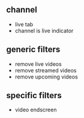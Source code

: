 ## channel
* live tab
* channel is live indicator
## generic filters
* remove live videos
* remove streamed videos
* remove upcoming videos
## specific filters
* video endscreen